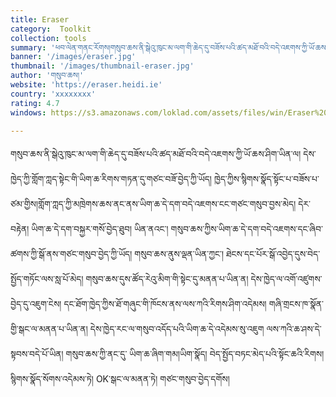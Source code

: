 ```yaml
---
title: Eraser
category:  Toolkit
collection: tools
summary: 'ཕབ་ལེན་གནང་རོགས།གསུབ་ཆས་ནི་སྒེའུ་ཁུང་མ་ལག་གི་ཆེད་དུ་བཟོས་པའི་ཚད་མཐོ་བའི་བདེ་འཇགས་ཀྱི་ཡོ་ཆས་ཤིག་ཡིན་ལ། དེས་ཁྱེད་ཀྱི་གློག་ཀླད་སྟེང་གི་ཡིག་ཆ་རིགས་གཏན་དུ་གཙང་བཟོ་བྱེད་ཀྱི་ཡོད།'
banner: '/images/eraser.jpg'
thumbnail: '/images/thumbnail-eraser.jpg'
author: 'གསུབ་ཆས།'
website: 'https://eraser.heidi.ie'
country: 'xxxxxxxx'
rating: 4.7
windows: https://s3.amazonaws.com/loklad.com/assets/files/win/Eraser%206.2.0.2993.exe

---
```

གསུབ་ཆས་ནི་སྒེའུ་ཁུང་མ་ལག་གི་ཆེད་དུ་བཟོས་པའི་ཚད་མཐོ་བའི་བདེ་འཇགས་ཀྱི་ཡོ་ཆས་ཤིག་ཡིན་ལ། དེས་ཁྱེད་ཀྱི་གློག་ཀླད་སྟེང་གི་ཡིག་ཆ་རིགས་གཏན་དུ་གཙང་བཟོ་བྱེད་ཀྱི་ཡོད། ཁྱེད་ཀྱིས་སྙིགས་སྣོད་སྟོང་པ་བཟོས་པ་ཙམ་གྱིས།གློག་ཀླད་ཀྱི་མཁྲེགས་ཆས་ནང་ནས་ཡིག་ཆ་དེ་དག་བདེ་འཇགས་ངང་གཙང་གསུབ་བྱས་མེད། དེར་བརྟེན། ཡིག་ཆ་དེ་དག་བསྐྱར་གསོ་བྱེད་ཐུབ། ཡིན་ནའང་། གསུབ་ཆས་ཀྱིས་ཡིག་ཆ་དེ་དག་བདེ་འཇགས་དང་ཞིབ་ཚགས་ཀྱི་སྒོ་ནས་གཙང་གསུབ་བྱེད་ཀྱི་ཡོད། གསུབ་ཆས་ནུས་ལྡན་ཡིན་ཀྱང་། ཐེངས་དང་པོར་སྒོ་འབྱེད་དུས་བེད་སྤྱོད་གཏོང་ལས་སླ་པོ་མེད། གསུབ་ཆས་དུས་ཚོད་རེའུ་མིག་གི་སྟེང་དུ་མནན་པ་ཡིན་ན། དེས་ཁྱེད་ལ་འགོ་འཛུགས་བྱེད་དུ་འཇུག་ངེས། དང་ཐོག་ཁྱེད་ཀྱིས་ཐོ་གཞུང་གི་ཁོངས་ནས་ལས་ཀའི་རིགས་ཤིག་འདེམས། གཞི་གྲངས་ཁ་སྣོན་གྱི་སྒང་ལ་མནན་པ་ཡིན་ན། དེས་ཁྱེད་རང་ལ་གསུབ་འདོད་པའི་ཡིག་ཆ་དེ་འདེམས་སུ་འཇུག ལས་ཀའི་ཆ་ཤས་དེ་སྟབས་བདེ་པོ་ཡིན། གསུབ་ཆས་ཀྱི་ནང་དུ་ ཡིག་ཆ་ཞིག་གམ།ཡིག་སྣོད། བེད་སྤྱོད་བཏང་མེད་པའི་སྟོང་ཆའི་རིགས། སྙིགས་སྣོད་སོགས་འདེམས་ཏེ། OK་སྒང་ལ་མནན་ཏེ། གཙང་གསུབ་བྱེད་དགོས།
